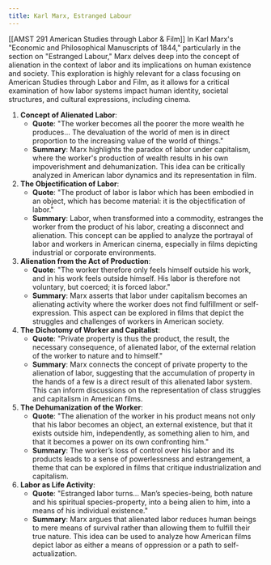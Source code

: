 ```yaml
---
title: Karl Marx, Estranged Labour
---
```

[[AMST 291 American Studies through Labor & Film]]
In Karl Marx's "Economic and Philosophical Manuscripts of 1844," particularly in the section on "Estranged Labour," Marx delves deep into the concept of alienation in the context of labor and its implications on human existence and society. This exploration is highly relevant for a class focusing on American Studies through Labor and Film, as it allows for a critical examination of how labor systems impact human identity, societal structures, and cultural expressions, including cinema.
1. **Concept of Alienated Labor**:
    - **Quote**: "The worker becomes all the poorer the more wealth he produces... The devaluation of the world of men is in direct proportion to the increasing value of the world of things."
    - **Summary**: Marx highlights the paradox of labor under capitalism, where the worker's production of wealth results in his own impoverishment and dehumanization. This idea can be critically analyzed in American labor dynamics and its representation in film.
2. **The Objectification of Labor**:    
    - **Quote**: "The product of labor is labor which has been embodied in an object, which has become material: it is the objectification of labor."
    - **Summary**: Labor, when transformed into a commodity, estranges the worker from the product of his labor, creating a disconnect and alienation. This concept can be applied to analyze the portrayal of labor and workers in American cinema, especially in films depicting industrial or corporate environments.
3. **Alienation from the Act of Production**:
    - **Quote**: "The worker therefore only feels himself outside his work, and in his work feels outside himself. His labor is therefore not voluntary, but coerced; it is forced labor."
    - **Summary**: Marx asserts that labor under capitalism becomes an alienating activity where the worker does not find fulfillment or self-expression. This aspect can be explored in films that depict the struggles and challenges of workers in American society.
4. **The Dichotomy of Worker and Capitalist**:
    - **Quote**: "Private property is thus the product, the result, the necessary consequence, of alienated labor, of the external relation of the worker to nature and to himself."
    - **Summary**: Marx connects the concept of private property to the alienation of labor, suggesting that the accumulation of property in the hands of a few is a direct result of this alienated labor system. This can inform discussions on the representation of class struggles and capitalism in American films.
5. **The Dehumanization of the Worker**:
    - **Quote**: "The alienation of the worker in his product means not only that his labor becomes an object, an external existence, but that it exists outside him, independently, as something alien to him, and that it becomes a power on its own confronting him."
    - **Summary**: The worker’s loss of control over his labor and its products leads to a sense of powerlessness and estrangement, a theme that can be explored in films that critique industrialization and capitalism.
6. **Labor as Life Activity**:
    - **Quote**: "Estranged labor turns... Man’s species-being, both nature and his spiritual species-property, into a being alien to him, into a means of his individual existence."
    - **Summary**: Marx argues that alienated labor reduces human beings to mere means of survival rather than allowing them to fulfill their true nature. This idea can be used to analyze how American films depict labor as either a means of oppression or a path to self-actualization.